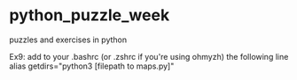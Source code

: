 # python_puzzle_week
puzzles and exercises in python

Ex9:  add to your .bashrc (or .zshrc if you're using ohmyzh) the following line
alias getdirs="python3 [filepath to maps.py]"

